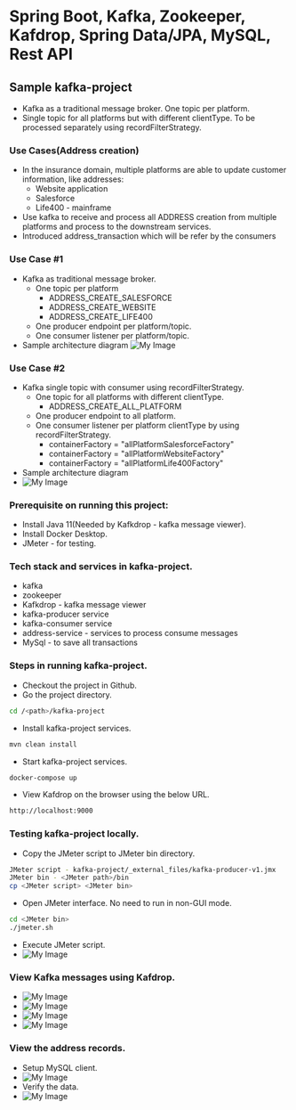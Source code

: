 # Spring Boot, Kafka, Zookeeper, Kafdrop, Spring Data/JPA, MySQL, Rest API
## Sample kafka-project
- Kafka as a traditional message broker. One topic per platform.
- Single topic for all platforms but with different clientType. To be processed separately using recordFilterStrategy.

### Use Cases(Address creation)
* In the insurance domain, multiple platforms are able to update customer information, like addresses:
  * Website application
  * Salesforce
  * Life400 - mainframe
* Use kafka to receive and process all ADDRESS creation from multiple platforms and process to the downstream services.
* Introduced address_transaction which will be refer by the consumers

### Use Case #1
* Kafka as traditional message broker.
  * One topic per platform
    * ADDRESS_CREATE_SALESFORCE
    * ADDRESS_CREATE_WEBSITE
    * ADDRESS_CREATE_LIFE400
  * One producer endpoint per platform/topic.
  * One consumer listener per platform/topic.
* Sample architecture diagram
  ![My Image](./_external_files/kafka-demo-Sample1-NormalQueue.jpg)

### Use Case #2
* Kafka single topic with consumer using recordFilterStrategy.
  * One topic for all platforms with different clientType.
    * ADDRESS_CREATE_ALL_PLATFORM
  * One producer endpoint to all platform.
  * One consumer listener per platform clientType by using recordFilterStrategy.
    * containerFactory = "allPlatformSalesforceFactory"
    * containerFactory = "allPlatformWebsiteFactory"
    * containerFactory = "allPlatformLife400Factory"
* Sample architecture diagram
* ![My Image](./_external_files/kafka-demo-Sample2-Filter.jpg)


### Prerequisite on running this project:
- Install Java 11(Needed by Kafkdrop - kafka message viewer).
- Install Docker Desktop.
- JMeter - for testing.

### Tech stack and services in kafka-project.
- kafka
- zookeeper
- Kafkdrop - kafka message viewer
- kafka-producer service
- kafka-consumer service
- address-service - services to process consume messages
- MySql - to save all transactions

### Steps in running kafka-project.
- Checkout the project in Github.
- Go the project directory.
```bash
cd /<path>/kafka-project
```
- Install kafka-project services.
```bash
mvn clean install
```
- Start kafka-project services.
```bash
docker-compose up
```
- View Kafdrop on the browser using the below URL.
```bash
http://localhost:9000
```

### Testing kafka-project locally.
- Copy the JMeter script to JMeter bin directory.
```bash
JMeter script - kafka-project/_external_files/kafka-producer-v1.jmx
JMeter bin - <JMeter path>/bin
cp <JMeter script> <JMeter bin>
```
- Open JMeter interface. No need to run in non-GUI mode.
```bash
cd <JMeter bin>
./jmeter.sh
```
- Execute JMeter script.
- ![My Image](./_external_files/jmeter.sh.jpg)

### View Kafka messages using Kafdrop.
- ![My Image](./_external_files/kafka-overview1.jpg)
- ![My Image](./_external_files/kafka-overview2.jpg)
- ![My Image](./_external_files/kafka-overview3.jpg)
- ![My Image](./_external_files/kafka-overview4.jpg)

### View the address records.
- Setup MySQL client.
- ![My Image](./_external_files/mysql1.jpg)
- Verify the data.
- ![My Image](./_external_files/mysql2.jpg)